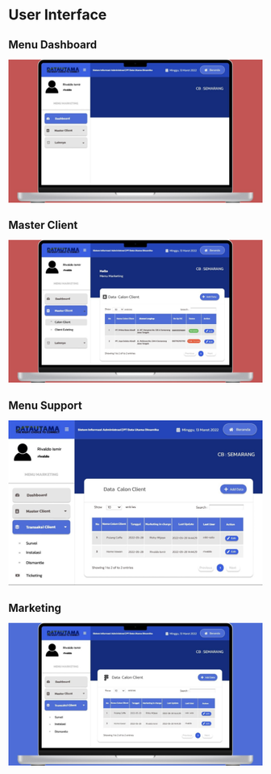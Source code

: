 # User Interface

## **Menu Dashboard**

![](<../.gitbook/assets/image (13) (1).png>)

## **Master Client**

![](<../.gitbook/assets/image (1).png>)

## **Menu Support**

![](../.gitbook/assets/image.png)

## **Marketing**

![](<../.gitbook/assets/image (9) (1).png>)

